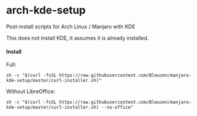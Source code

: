 # arch-kde-setup
Post-install scripts for Arch Linux / Manjaro with KDE

This does not install KDE, it assumes it is already installed.

#### Install

Full:
```
sh -c "$(curl -fsSL https://raw.githubusercontent.com/Bleuzen/manjaro-kde-setup/master/curl-installer.sh)"
```

Without LibreOffice:
```
sh -c "$(curl -fsSL https://raw.githubusercontent.com/Bleuzen/manjaro-kde-setup/master/curl-installer.sh) --no-office"
```
